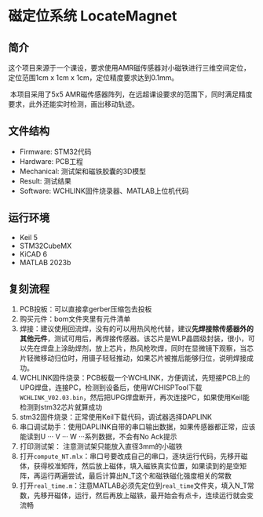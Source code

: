 # 磁定位系统 LocateMagnet

## 简介

​	这个项目来源于一个课设，要求使用AMR磁传感器对小磁铁进行三维空间定位，定位范围1cm x 1cm x 1cm，定位精度要求达到0.1mm。

​	本项目采用了5x5 AMR磁传感器阵列，在远超课设要求的范围下，同时满足精度要求，此外还能实时检测，画出移动轨迹。

## 文件结构

- Firmware: STM32代码
- Hardware: PCB工程
- Mechanical: 测试架和磁铁胶囊的3D模型
- Result: 测试结果
- Software: WCHLINK固件烧录器、MATLAB上位机代码

## 运行环境

- Keil 5
- STM32CubeMX
- KiCAD 6
- MATLAB 2023b

## 复刻流程

1. PCB投板：可以直接拿gerber压缩包去投板
2. 购买元件：bom文件夹里有元件清单
3. 焊接：建议使用回流焊，没有的可以用热风枪代替，建议**先焊接除传感器外的其他元件**，测试可用后，再焊接传感器。该芯片是WLP晶圆级封装，很小，可以先在焊盘上涂助焊剂，放上芯片，热风枪吹焊，同时在显微镜下观察，当芯片轻微移动归位时，用镊子轻轻推动，如果芯片被推后能够归位，说明焊接成功。
4. WCHLINK固件烧录：PCB板载一个WCHLINK，方便调试，先短接PCB上的UPG焊盘，连接PC，检测到设备后，使用WCHISPTool下载`WCHLINK_V02.03.bin`，然后把UPG焊盘断开，再次连接PC，如果使用Keil能检测到stm32芯片就算成功
5. stm32固件烧录：正常使用Keil下载代码，调试器选择DAPLINK
6. 串口调试助手：使用DAPLINK自带的串口输出数据，如果传感器都正常，应该能读到U ··· V ··· W ···系列数据，不会有No Ack提示
7. 打印测试架： 注意测试架只能放入直径3mm的小磁铁
8. 打开`compute_NT.mlx`：串口号要改成自己的串口，逐块运行代码，先移开磁体，获得校准矩阵，然后放上磁体，填入磁铁真实位置，如果读到的是空矩阵，再运行两遍尝试，最后计算出N_T这个和磁铁磁化强度相关的常数
9. 打开`real_time.m`：注意MATLAB必须先定位到`real_time`文件夹，填入N_T常数，先移开磁体，运行，然后再放上磁铁，最开始会有点卡，连续运行就会变流畅
